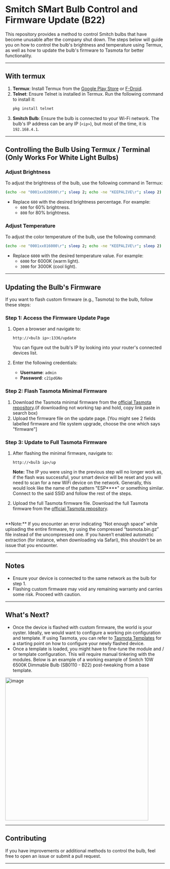 # Smitch SMart Bulb Control and Firmware Update (B22)

This repository provides a method to control Smitch bulbs that have become unusable after the company shut down. The steps below will guide you on how to control the bulb's brightness and temperature using Termux, as well as how to update the bulb's firmware to Tasmota for better functionality.

---

## With termux 

1. **Termux**: Install Termux from the [Google Play Store](https://play.google.com/store/apps/details?id=com.termux) or [F-Droid](https://f-droid.org/packages/com.termux/).
2. **Telnet**: Ensure Telnet is installed in Termux. Run the following command to install it:
   ```bash
   pkg install telnet
   ```
3. **Smitch Bulb**: Ensure the bulb is connected to your Wi-Fi network. The bulb's IP address can be any IP (`<ip>`), but most of the time, it is `192.168.4.1`.

---

## Controlling the Bulb Using Termux / Terminal (Only Works For White Light Bulbs)

### Adjust Brightness
To adjust the brightness of the bulb, use the following command in Termux:
```bash
(echo -ne "0001xx020600\r"; sleep 2; echo -ne "KEEPALIVE\r"; sleep 2) | telnet <ip> 80
```
- Replace `600` with the desired brightness percentage. For example:
  - `600` for 60% brightness.
  - `800` for 80% brightness.

### Adjust Temperature
To adjust the color temperature of the bulb, use the following command:
```bash
(echo -ne "0001xx016000\r"; sleep 2; echo -ne "KEEPALIVE\r"; sleep 2) | telnet <ip> 80
```
- Replace `6000` with the desired temperature value. For example:
  - `6000` for 6000K (warm light).
  - `3000` for 3000K (cool light).

---

## Updating the Bulb's Firmware

If you want to flash custom firmware (e.g., Tasmota) to the bulb, follow these steps:

### Step 1: Access the Firmware Update Page
1. Open a browser and navigate to:
   ```
   http://<bulb ip>:1336/update
   ```
   You can figure out the bulb's IP by looking into your router's connected devices list.


3. Enter the following credentials:
   - **Username**: `admin`
   - **Password**: `c21pdGNo`

### Step 2: Flash Tasmota Minimal Firmware
1. Download the Tasmota minimal firmware from the [official Tasmota repository](http://ota.tasmota.com/tasmota/release/tasmota-minimal.bin.gz).(if downloading not working tap and hold, copy link paste in search box) 
2. Upload the firmware file on the update page. [You might see 2 fields labelled firmware and file system upgrade, choose the one which says "firmware"]

### Step 3: Update to Full Tasmota Firmware
1. After flashing the minimal firmware, navigate to:
   ```
   http://<bulb ip>/up
   ```
      **Note:** The IP you were using in the previous step will no longer work as, if the flash was successful, your smart device will be reset and you will need to scan for a new WiFi device on the network. Generally, this would look like the name of the pattern "ESP****" or something similar. Connect to the said SSID and follow the rest of the steps.
   
3. Upload the full Tasmota firmware file.
  Download the full Tasmota firmware from the [official Tasmota repository](http://ota.tasmota.com/tasmota/release/tasmota.bin.gz).
<br>
  **Note:** If you encounter an error indicating “Not enough space” while uploading the entire firmware, try using the compressed “tasmota.bin.gz” file instead of the uncompressed one. If you haven’t enabled automatic extraction (for instance, when downloading via Safari), this shouldn’t be an issue that you encounter.
   
---

## Notes
- Ensure your device is connected to the same network as the bulb for step 1.
- Flashing custom firmware may void any remaining warranty and carries some risk. Proceed with caution.

---

## What's Next?

- Once the device is flashed with custom firmware, the world is your oyster. Ideally, we would want to configure a working pin configuration and template. If using Tasmota, you can refer to [Tasmota Templates](https://templates.blakadder.com/bulb-socket.html) for a starting point on how to configure your newly flashed device.
- Once a template is loaded, you might have to fine-tune the module and / or template configuration. This will require manual tinkering with the modules. Below is an example of a working example of Smitch 10W 6500K Dimmable Bulb (SB0110 - B22) post-tweaking from a base template. 

<img width="452" alt="image" src="https://github.com/user-attachments/assets/65727427-9219-49dc-aba0-17a241680253" />


---
## Contributing
If you have improvements or additional methods to control the bulb, feel free to open an issue or submit a pull request.

---

